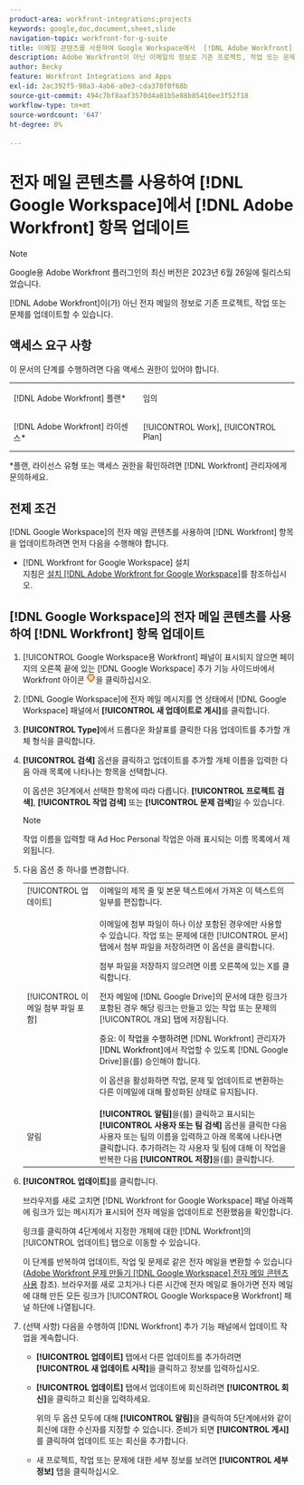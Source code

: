 ```yaml
---
product-area: workfront-integrations;projects
keywords: google,doc,document,sheet,slide
navigation-topic: workfront-for-g-suite
title: 이메일 콘텐츠를 사용하여 Google Workspace에서  [!DNL Adobe Workfront] 항목 업데이트
description: Adobe Workfront이 아닌 이메일의 정보로 기존 프로젝트, 작업 또는 문제를 업데이트할 수 있습니다.
author: Becky
feature: Workfront Integrations and Apps
exl-id: 2ac392f5-98a3-4ab6-a0e3-cda378f0f68b
source-git-commit: 494c7bf8aaf3570d4a01b5e88b85410ee3f52f18
workflow-type: tm+mt
source-wordcount: '647'
ht-degree: 0%

---
```


# 전자 메일 콘텐츠를 사용하여 [!DNL Google Workspace]에서 [!DNL Adobe Workfront] 항목 업데이트

>[!NOTE]
>
>Google용 Adobe Workfront 플러그인의 최신 버전은 2023년 6월 26일에 릴리스되었습니다.

[!DNL Adobe Workfront]이(가) 아닌 전자 메일의 정보로 기존 프로젝트, 작업 또는 문제를 업데이트할 수 있습니다.

## 액세스 요구 사항

이 문서의 단계를 수행하려면 다음 액세스 권한이 있어야 합니다.

<table style="table-layout:auto"> 
 <col> 
 <col> 
 <tbody> 
  <tr> 
   <td role="rowheader">[!DNL Adobe Workfront] 플랜*</td> 
   <td> <p>임의</p> </td> 
  </tr> 
  <tr> 
   <td role="rowheader">[!DNL Adobe Workfront] 라이센스*</td> 
   <td> <p>[!UICONTROL Work], [!UICONTROL Plan]</p> </td> 
  </tr> 
 </tbody> 
</table>

&#42;플랜, 라이선스 유형 또는 액세스 권한을 확인하려면 [!DNL Workfront] 관리자에게 문의하세요.

## 전제 조건

[!DNL Google Workspace]의 전자 메일 콘텐츠를 사용하여 [!DNL Workfront] 항목을 업데이트하려면 먼저 다음을 수행해야 합니다.

* [!DNL Workfront for Google Workspace] 설치\
   지침은 [설치 [!DNL Adobe Workfront for Google Workspace]](../../workfront-integrations-and-apps/workfront-for-g-suite/install-workfront-for-gsuite.md)를 참조하십시오.

## [!DNL Google Workspace]의 전자 메일 콘텐츠를 사용하여 [!DNL Workfront] 항목 업데이트

1. [!UICONTROL Google Workspace용 Workfront] 패널이 표시되지 않으면 페이지의 오른쪽 끝에 있는 [!DNL Google Workspace] 추가 기능 사이드바에서 Workfront 아이콘 ![Workfront 아이콘](assets/wf-lion-icon.png)을 클릭하십시오.
1. [!DNL Google Workspace]에 전자 메일 메시지를 연 상태에서 [!DNL Google Workspace] 패널에서 **[!UICONTROL 새 업데이트로 게시]**&#x200B;를 클릭합니다.
1. **[!UICONTROL Type]**&#x200B;에서 드롭다운 화살표를 클릭한 다음 업데이트를 추가할 개체 형식을 클릭합니다.
1. **[!UICONTROL 검색]** 옵션을 클릭하고 업데이트를 추가할 개체 이름을 입력한 다음 아래 목록에 나타나는 항목을 선택합니다.

   이 옵션은 3단계에서 선택한 항목에 따라 다릅니다. **[!UICONTROL 프로젝트 검색]**, **[!UICONTROL 작업 검색]** 또는 **[!UICONTROL 문제 검색]**&#x200B;일 수 있습니다.

   >[!NOTE]
   >
   >작업 이름을 입력할 때 Ad Hoc Personal 작업은 아래 표시되는 이름 목록에서 제외됩니다.

1. 다음 옵션 중 하나를 변경합니다.

   <table style="table-layout:auto"> 
    <col> 
    <col> 
    <tbody> 
     <tr> 
      <td role="rowheader">[!UICONTROL 업데이트]</td> 
      <td>이메일의 제목 줄 및 본문 텍스트에서 가져온 이 텍스트의 일부를 편집합니다.</td> 
     </tr> 
     <tr data-mc-conditions=""> 
      <td role="rowheader">[!UICONTROL 이메일 첨부 파일 포함]</td> 
      <td><p>이메일에 첨부 파일이 하나 이상 포함된 경우에만 사용할 수 있습니다. 작업 또는 문제에 대한 [!UICONTROL 문서] 탭에서 첨부 파일을 저장하려면 이 옵션을 클릭합니다. </p><p>첨부 파일을 저장하지 않으려면 이름 오른쪽에 있는 X를 클릭합니다. </p><p>전자 메일에 [!DNL Google Drive]의 문서에 대한 링크가 포함된 경우 해당 링크는 만들고 있는 작업 또는 문제의 [!UICONTROL 개요] 탭에 저장됩니다. </p><p>중요: <span style="color: #ff1493;"><span style="color: #000000;">이 작업을 수행하려면 </span></span>[!DNL Workfront] 관리자<span style="color: #ff1493;"><span style="color: #000000;">가 [!DNL Workfront]</span></span>에서 작업할 수 있도록 [!DNL Google Drive]을(를) 승인해야 합니다.</p>
      <p>이 옵션을 활성화하면 작업, 문제 및 업데이트로 변환하는 다른 이메일에 대해 활성화된 상태로 유지됩니다.</p></td> 
     </tr> 
     <tr data-mc-conditions=""> 
      <td role="rowheader">알림</td> 
      <td><strong>[!UICONTROL 알림]</strong>을(를) 클릭하고 표시되는 <strong>[!UICONTROL 사용자 또는 팀 검색]</strong> 옵션을 클릭한 다음 사용자 또는 팀의 이름을 입력하고 아래 목록에 나타나면 클릭합니다. 추가하려는 각 사용자 및 팀에 대해 이 작업을 반복한 다음 <strong>[!UICONTROL 저장]</strong>을(를) 클릭합니다.</td> 
     </tr> 
    </tbody> 
   </table>

1. **[!UICONTROL 업데이트]**&#x200B;를 클릭합니다.

   브라우저를 새로 고치면 [!DNL Workfront for Google Workspace] 패널 아래쪽에 링크가 있는 메시지가 표시되어 전자 메일을 업데이트로 전환했음을 확인합니다.

   링크를 클릭하여 4단계에서 지정한 개체에 대한 [!DNL Workfront]의 [!UICONTROL 업데이트] 탭으로 이동할 수 있습니다.

   이 단계를 반복하여 업데이트, 작업 및 문제로 같은 전자 메일을 변환할 수 있습니다([Adobe Workfront 문제 만들기 [!DNL Google Workspace] 전자 메일 콘텐츠 사용](../../workfront-integrations-and-apps/workfront-for-g-suite/create-wf-issue-in-g-suite-using-email-content.md) 참조). 브라우저를 새로 고치거나 다른 시간에 전자 메일로 돌아가면 전자 메일에 대해 만든 모든 링크가 [!UICONTROL Google Workspace용 Workfront] 패널 하단에 나열됩니다.

1. (선택 사항) 다음을 수행하여 [!DNL Workfront] 추가 기능 패널에서 업데이트 작업을 계속합니다.

   * **[!UICONTROL 업데이트]** 탭에서 다른 업데이트를 추가하려면 **[!UICONTROL 새 업데이트 시작]**&#x200B;을 클릭하고 정보를 입력하십시오.

   * **[!UICONTROL 업데이트]** 탭에서 업데이트에 회신하려면 **[!UICONTROL 회신]**&#x200B;을 클릭하고 회신을 입력하세요.

     위의 두 옵션 모두에 대해 **[!UICONTROL 알림]**&#x200B;을 클릭하여 5단계에서와 같이 회신에 대한 수신자를 지정할 수 있습니다. 준비가 되면 **[!UICONTROL 게시]**&#x200B;를 클릭하여 업데이트 또는 회신을 추가합니다.

   * 새 프로젝트, 작업 또는 문제에 대한 세부 정보를 보려면 **[!UICONTROL 세부 정보]** 탭을 클릭하십시오.
